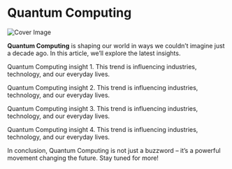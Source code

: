 # Quantum Computing

![Cover Image](https://picsum.photos/1200/400)

<p><strong>Quantum Computing</strong> is shaping our world in ways we couldn’t imagine just a decade ago. In this article, we’ll explore the latest insights.</p>

<p>Quantum Computing insight 1. This trend is influencing industries, technology, and our everyday lives.</p><p>Quantum Computing insight 2. This trend is influencing industries, technology, and our everyday lives.</p><p>Quantum Computing insight 3. This trend is influencing industries, technology, and our everyday lives.</p><p>Quantum Computing insight 4. This trend is influencing industries, technology, and our everyday lives.</p>

<p>In conclusion, Quantum Computing is not just a buzzword – it’s a powerful movement changing the future. Stay tuned for more!</p>
